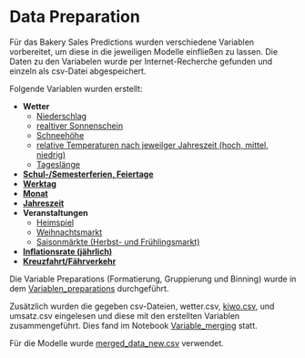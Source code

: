 # Data Preparation


Für das Bakery Sales Predictions wurden verschiedene Variablen vorbereitet, um diese in die jeweiligen Modelle einfließen zu lassen. Die Daten zu den Variabelen wurde per Internet-Recherche gefunden und einzeln als csv-Datei abgespeichert.

Folgende Variablen wurden erstellt:

- **Wetter** 
    - [Niederschlag](/workspaces/DS_ML_Gr_1.5/0_DataPreparation/Wetter-Final.csv)
    - [realtiver Sonnenschein](/workspaces/DS_ML_Gr_1.5/0_DataPreparation/Wetter-Final.csv)
    - [Schneehöhe](/workspaces/DS_ML_Gr_1.5/0_DataPreparation/Wetter-Final.csv)
    - [relative Temperaturen nach jeweilger Jahreszeit (hoch, mittel, niedrig)](/workspaces/DS_ML_Gr_1.5/0_DataPreparation/temperatur_umsatz_bin.csv)
    - [Tageslänge](/workspaces/DS_ML_Gr_1.5/0_DataPreparation/Wetter-Final.csv) 
- [**Schul-/Semesterferien, Feiertage**](/workspaces/DS_ML_Gr_1.5/0_DataPreparation/Ferien-Feiertage-Final.csv)
- [**Werktag**](/workspaces/DS_ML_Gr_1.5/0_DataPreparation/test_weekday_codiert.csv)
- [**Monat**](/workspaces/DS_ML_Gr_1.5/0_DataPreparation/temperatur_umsatz_bin.csv)
- [**Jahreszeit**](/workspaces/DS_ML_Gr_1.5/0_DataPreparation/temperatur_umsatz_bin.csv)
- **Veranstaltungen**
    - [Heimspiel](/workspaces/DS_ML_Gr_1.5/0_DataPreparation/Kiel_Heimspiele.csv)
    - [Weihnachtsmarkt](/workspaces/DS_ML_Gr_1.5/0_DataPreparation/maekte_final.csv)
    - [Saisonmärkte (Herbst- und Frühlingsmarkt)](/workspaces/DS_ML_Gr_1.5/0_DataPreparation/maekte_final.csv)
- [**Inflationsrate (jährlich)**](/workspaces/DS_ML_Gr_1.5/0_DataPreparation/inflation.csv)
- [**Kreuzfahrt/Fährverkehr**](/workspaces/DS_ML_Gr_1.5/0_DataPreparation/passagiere.csv)


Die Variable Preparations (Formatierung, Gruppierung und Binning) wurde in dem [Variablen_preparations](/workspaces/DS_ML_Gr_1.5/0_DataPreparation/Variablen_preparations.ipynb) durchgeführt.


Zusätzlich wurden die gegeben csv-Dateien, wetter.csv, [kiwo.csv](/workspaces/DS_ML_Gr_1.5/0_DataPreparation/kiwo.csv), und umsatz.csv eingelesen und diese mit den erstellten Variablen zusammengeführt. Dies fand im Notebook [Variable_merging](/workspaces/DS_ML_Gr_1.5/0_DataPreparation/Variable_merging.ipynb) statt.

Für die Modelle wurde [merged_data_new.csv](/workspaces/DS_ML_Gr_1.5/2_BaselineModel/merged_data_new.csv) verwendet.

